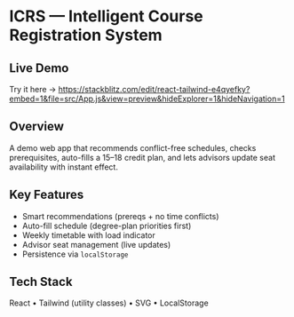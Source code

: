 # ICRS — Intelligent Course Registration System

## Live Demo
Try it here → https://stackblitz.com/edit/react-tailwind-e4qyefky?embed=1&file=src/App.js&view=preview&hideExplorer=1&hideNavigation=1

## Overview
A demo web app that recommends conflict-free schedules, checks prerequisites, auto-fills a 15–18 credit plan, and lets advisors update seat availability with instant effect.

## Key Features
- Smart recommendations (prereqs + no time conflicts)
- Auto-fill schedule (degree-plan priorities first)
- Weekly timetable with load indicator
- Advisor seat management (live updates)
- Persistence via `localStorage`

## Tech Stack
React • Tailwind (utility classes) • SVG • LocalStorage
